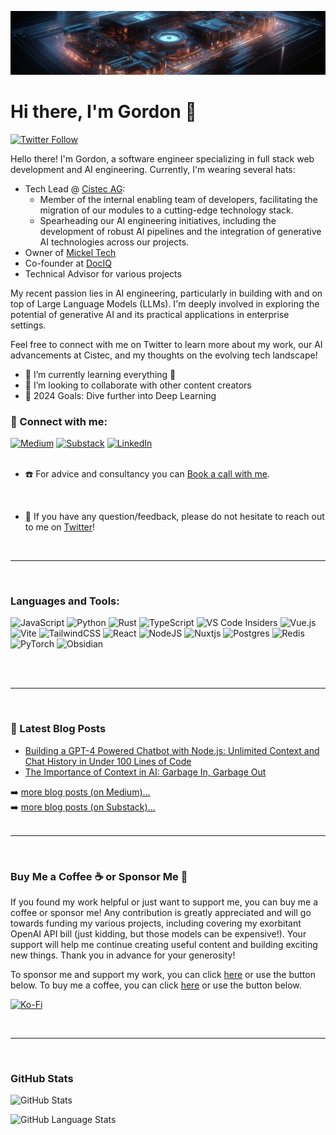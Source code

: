 <p align="center"><img src="https://raw.githubusercontent.com/gmickel/gmickel/main/img/oo.jpg" /></p>

# Hi there, I'm Gordon 👋

[![Twitter Follow](https://img.shields.io/twitter/follow/gmickel?color=%234682B4&logo=twitter&style=for-the-badge)](https://twitter.com/intent/follow?original_referer=https%3A%2F%2Fgithub.com%2Fgmickel&screen_name=gmickel)

Hello there! I'm Gordon, a software engineer specializing in full stack web development and AI engineering. Currently, I'm wearing several hats:

- Tech Lead @ [Cistec AG](https://www.cistec.com/):
  - Member of the internal enabling team of developers, facilitating the migration of our modules to a cutting-edge technology stack.
  - Spearheading our AI engineering initiatives, including the development of robust AI pipelines and the integration of generative AI technologies across our projects.
- Owner of [Mickel Tech](https://mickel.tech)
- Co-founder at [DocIQ](https://twitter.com/dociq_io)
- Technical Advisor for various projects

My recent passion lies in AI engineering, particularly in building with and on top of Large Language Models (LLMs). I'm deeply involved in exploring the potential of generative AI and its practical applications in enterprise settings.

Feel free to connect with me on Twitter to learn more about my work, our AI advancements at Cistec, and my thoughts on the evolving tech landscape!

- 🌱 I’m currently learning everything 🤣
- 👯 I’m looking to collaborate with other content creators
- 🥅 2024 Goals: Dive further into Deep Learning

### 🤝 Connect with me:

[![Medium](https://img.shields.io/badge/Medium-12100E?style=for-the-badge&logo=medium&logoColor=white)](https://medium.com/byte-sized-brainwaves)
[![Substack](https://img.shields.io/badge/Substack-%23006f5c.svg?style=for-the-badge&logo=substack&logoColor=FF6719)](https://bytesizedbrainwaves.substack.com/)
[![LinkedIn](https://img.shields.io/badge/linkedin-%230077B5.svg?style=for-the-badge&logo=linkedin&logoColor=white)](https://www.linkedin.com/in/gmickel/)
</br>
</br>

- ☎️ For advice and consultancy you can [Book a call with me](https://mickel.tech/book).

<br />

- 💬 If you have any question/feedback, please do not hesitate to reach out to me on [Twitter](https://twitter.com/gmickel)!

<br />

---

<br/>

### Languages and Tools:

![JavaScript](https://img.shields.io/badge/javascript-%23323330.svg?style=for-the-badge&logo=javascript&logoColor=%23F7DF1E)
![Python](https://img.shields.io/badge/python-3670A0?style=for-the-badge&logo=python&logoColor=ffdd54)
![Rust](https://img.shields.io/badge/rust-%23000000.svg?style=for-the-badge&logo=rust&logoColor=white)
![TypeScript](https://img.shields.io/badge/typescript-%23007ACC.svg?style=for-the-badge&logo=typescript&logoColor=white)
![VS Code Insiders](https://img.shields.io/badge/VS%20Code%20Insiders-35b393.svg?style=for-the-badge&logo=visual-studio-code&logoColor=white)
![Vue.js](https://img.shields.io/badge/vuejs-%2335495e.svg?style=for-the-badge&logo=vuedotjs&logoColor=%234FC08D)
![Vite](https://img.shields.io/badge/vite-%23646CFF.svg?style=for-the-badge&logo=vite&logoColor=white)
![TailwindCSS](https://img.shields.io/badge/tailwindcss-%2338B2AC.svg?style=for-the-badge&logo=tailwind-css&logoColor=white)
![React](https://img.shields.io/badge/react-%2320232a.svg?style=for-the-badge&logo=react&logoColor=%2361DAFB)
![NodeJS](https://img.shields.io/badge/node.js-6DA55F?style=for-the-badge&logo=node.js&logoColor=white)
![Nuxtjs](https://img.shields.io/badge/Nuxt-002E3B?style=for-the-badge&logo=nuxtdotjs&logoColor=#00DC82)
![Postgres](https://img.shields.io/badge/postgres-%23316192.svg?style=for-the-badge&logo=postgresql&logoColor=white)
![Redis](https://img.shields.io/badge/redis-%23DD0031.svg?style=for-the-badge&logo=redis&logoColor=white)
![PyTorch](https://img.shields.io/badge/PyTorch-%23EE4C2C.svg?style=for-the-badge&logo=PyTorch&logoColor=white)
![Obsidian](https://img.shields.io/badge/Obsidian-%23483699.svg?style=for-the-badge&logo=obsidian&logoColor=white)

<br />
<br />

---

</br>

### 📕 Latest Blog Posts

<!-- BLOG-POST-LIST:START -->

- [Building a GPT-4 Powered Chatbot with Node.js: Unlimited Context and Chat History in Under 100 Lines of Code](https://medium.com/byte-sized-brainwaves/unlimited-chatbot-context-and-chat-history-in-under-100-lines-of-code-with-langchain-and-node-js-1190fcc20708)
- [The Importance of Context in AI: Garbage In, Garbage Out](https://medium.com/byte-sized-brainwaves/the-importance-of-context-in-ai-garbage-in-garbage-out-97c16465c441)
<!-- BLOG-POST-LIST:END -->

➡️ [more blog posts (on Medium)...](https://medium.com/byte-sized-brainwaves)<br />
➡️ [more blog posts (on Substack)...](https://bytesizedbrainwaves.substack.com/)
<br />
<br />

---

<br />

### Buy Me a Coffee ☕ or Sponsor Me 💖

If you found my work helpful or just want to support me, you can buy me a coffee or sponsor me! Any contribution is greatly appreciated and will go towards funding my various projects, including covering my exorbitant OpenAI API bill (just kidding, but those models can be expensive!). Your support will help me continue creating useful content and building exciting new things. Thank you in advance for your generosity!

To sponsor me and support my work, you can click [here](https://github.com/sponsors/gmickel) or use the button below.
To buy me a coffee, you can click [here](https://ko-fi.com/gmickel) or use the button below.

[![Ko-Fi](https://img.shields.io/badge/Ko--fi-F16061?style=for-the-badge&logo=ko-fi&logoColor=white)](https://ko-fi.com/gmickel)

<br/>

---

<br />

### GitHub Stats

![GitHub Stats](https://github-readme-stats-vert-eta-80.vercel.app/api?username=gmickel&show_icons=true&hide_border=false&theme=tokyonight&count_private=true)

![GitHub Language Stats](https://github-readme-stats-vert-eta-80.vercel.app/api/top-langs/?username=gmickel&show_icons=true&hide_border=false&theme=tokyonight&count_private=true)
